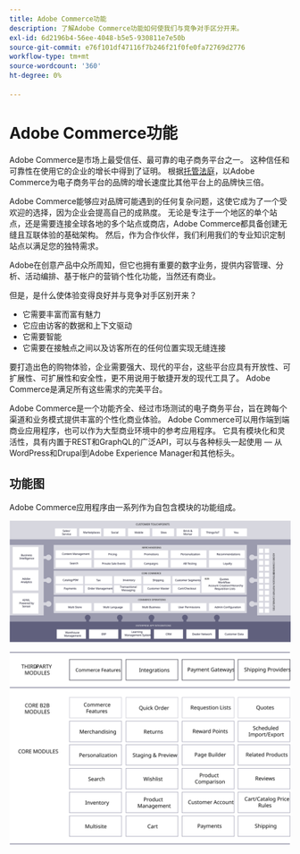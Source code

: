 ```yaml
---
title: Adobe Commerce功能
description: 了解Adobe Commerce功能如何使我们与竞争对手区分开来。
exl-id: 6d2196b4-56ee-4048-b5e5-930811e7e50b
source-git-commit: e76f101df47116f7b246f21f0fe0fa72769d2776
workflow-type: tm+mt
source-wordcount: '360'
ht-degree: 0%

---
```


# Adobe Commerce功能

Adobe Commerce是市场上最受信任、最可靠的电子商务平台之一。 这种信任和可靠性在使用它的企业的增长中得到了证明。 根据[托管法庭](https://hostingtribunal.com/blog/magento-statistics/#gref)，以Adobe Commerce为电子商务平台的品牌的增长速度比其他平台上的品牌快三倍。

Adobe Commerce能够应对品牌可能遇到的任何复杂问题，这使它成为了一个受欢迎的选择，因为企业会提高自己的成熟度。 无论是专注于一个地区的单个站点，还是需要连接全球各地的多个站点或商店，Adobe Commerce都具备创建无缝且互联体验的基础架构。 然后，作为合作伙伴，我们利用我们的专业知识定制站点以满足您的独特需求。

Adobe在创意产品中众所周知，但它也拥有重要的数字业务，提供内容管理、分析、活动编排、基于帐户的营销个性化功能，当然还有商业。

但是，是什么使体验变得良好并与竞争对手区别开来？

- 它需要丰富而富有魅力
- 它应由访客的数据和上下文驱动
- 它需要智能
- 它需要在接触点之间以及访客所在的任何位置实现无缝连接

要打造出色的购物体验，企业需要强大、现代的平台，这些平台应具有开放性、可扩展性、可扩展性和安全性，更不用说用于敏捷开发的现代工具了。 Adobe Commerce是满足所有这些需求的完美平台。

Adobe Commerce是一个功能齐全、经过市场测试的电子商务平台，旨在跨每个渠道和业务模式提供丰富的个性化商业体验。 Adobe Commerce可以用作端到端商业应用程序，也可以作为大型商业环境中的参考应用程序。 它具有模块化和灵活性，具有内置于REST和GraphQL的广泛API，可以与各种标头一起使用 — 从WordPress和Drupal到Adobe Experience Manager和其他标头。

## 功能图

Adobe Commerce应用程序由一系列作为自包含模块的功能组成。

![Adobe Commerce功能图](../../assets/playbooks/capabilities-map.svg)

![Adobe Commerce功能图](../../assets/playbooks/capabilities-modules.svg)
